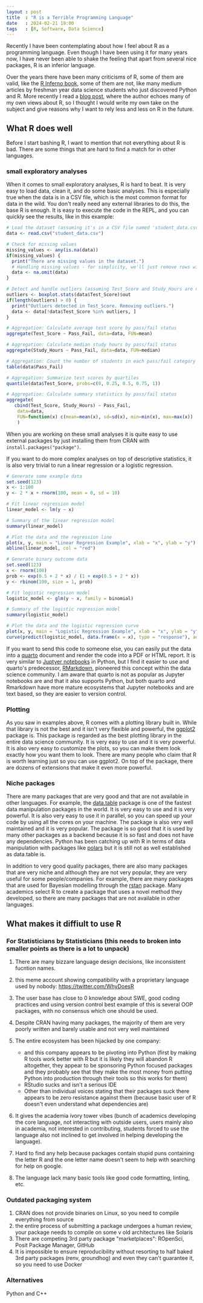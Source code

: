 ```yaml
---
layout : post
title  : "R is a Terrible Programming Language"
date   : 2024-02-21 19:00
tags   : [R, Software, Data Science] 
---
```


Recently I have been contemplating about how I feel about R as a programming
language. Even though I have been using it for many years now, I have never been
able to shake the feeling that apart from several nice packages, R is an
inferior language.

Over the years there have been many criticisms of R, some of them are valid,
like the [R Inferno book][1], some of them are not, like many medium articles by
freshman year data science students who just discovered Python and R. More
recently I read a [blog post][2], where the author echoes many of my own views
about R, so I thought I would write my own take on the subject and give reasons
why I want to rely less and less on R in the future.

## What R does well

Before I start bashing R, I want to mention that not everything about R is bad.
There are some things that are hard to find a match for in other languages.

### small exploratory analyses

When it comes to small exploratory analyses, R is hard to beat. It is very easy
to load data, clean it, and do some basic analyses. This is especially true when
the data is in a CSV file, which is the most common format for data in the wild.
You don't really need any external libraries to do this, the base R is enough.
It is easy to execute the code in the REPL, and you can quickly see the results,
like in this example:

```R
# Load the dataset (assuming it's in a CSV file named 'student_data.csv')
data <- read.csv("student_data.csv")

# Check for missing values
missing_values <- any(is.na(data))
if(missing_values) {
  print("There are missing values in the dataset.")
  # Handling missing values - for simplicity, we'll just remove rows with missing values
  data <- na.omit(data)
}

# Detect and handle outliers (assuming Test_Score and Study_Hours are numeric variables)
outliers <- boxplot.stats(data$Test_Score)$out
if(length(outliers) > 0) {
  print("Outliers detected in Test_Score. Removing outliers.")
  data <- data[!data$Test_Score %in% outliers, ]
}

# Aggregation: Calculate average test score by pass/fail status
aggregate(Test_Score ~ Pass_Fail, data=data, FUN=mean)

# Aggregation: Calculate median study hours by pass/fail status
aggregate(Study_Hours ~ Pass_Fail, data=data, FUN=median)

# Aggregation: Count the number of students in each pass/fail category
table(data$Pass_Fail)

# Aggregation: Summarize test scores by quartiles
quantile(data$Test_Score, probs=c(0, 0.25, 0.5, 0.75, 1))

# Aggregation: Calculate summary statistics by pass/fail status
aggregate(
   cbind(Test_Score, Study_Hours) ~ Pass_Fail,
    data=data,
    FUN=function(x) c(mean=mean(x), sd=sd(x), min=min(x), max=max(x))
    )
```
When you are working on these small analyses it is quite easy to use external
packages by just installing them from CRAN with `install.packages("package")`.

If you want to do more complex analyses on top of descriptive statistics, it is
also very trivial to run a linear regression or a logistic regression.

```R
# Generate some example data
set.seed(123)
x <- 1:100
y <- 2 * x + rnorm(100, mean = 0, sd = 10)

# Fit linear regression model
linear_model <- lm(y ~ x)

# Summary of the linear regression model
summary(linear_model)

# Plot the data and the regression line
plot(x, y, main = "Linear Regression Example", xlab = "x", ylab = "y")
abline(linear_model, col = "red")
```

```R
# Generate binary outcome data
set.seed(123)
x <- rnorm(100)
prob <- exp(0.5 + 2 * x) / (1 + exp(0.5 + 2 * x))
y <- rbinom(100, size = 1, prob)

# Fit logistic regression model
logistic_model <- glm(y ~ x, family = binomial)

# Summary of the logistic regression model
summary(logistic_model)

# Plot the data and the logistic regression curve
plot(x, y, main = "Logistic Regression Example", xlab = "x", ylab = "y", col = ifelse(y == 1, "blue", "red"))
curve(predict(logistic_model, data.frame(x = x), type = "response"), add = TRUE, col = "green")
```

If you want to send this code to someone else, you can easily put the data into
a [quarto][3] document and render the code into a PDF or HTML report. It is very
similar to [Juptyer notebooks][4] in Python, but I find it easier to use and
quarto's predecessor, [RMarkdown][5], pioneered this concept within the data
science community. I am aware that quarto is not as popular as Jupyter notebooks
are and that it also supports Python, but both quarto and Rmarkdown have more
mature ecosystems that Jupyter notebooks and are text based, so they are easier
to version control.

### Plotting

As you saw in examples above, R comes with a plotting library built in. While
that library is not the best and it isn't very flexible and powerful, the
[ggplot2][6] package is. This package is regarded as the best plotting library
in the entire data science community. It is very easy to use and it is very
powerful. It is also very easy to customize the plots, so you can make them look
exactly how you want them to look. There are many people who claim that R is
worth learning just so you can use ggplot2. On top of the package, there are
dozens of extensions that make it even more powerful.

### Niche packages

There are many packages that are very good and that are not available in other
languages. For example, the [data.table][7] package is one of the fastest data
manipulation packages in the world. It is very easy to use and it is very
powerful. It is also very easy to use it in parallel, so you can speed up your
code by using all the cores on your machine. The package is also very well
maintained and it is very popular. The package is so good that it is used by
many other packages as a backend because it is so fast and does not have any
dependencies. Python has been catching up with R in terms of data manipulation
with packages like [polars][8] but it is still not as well established as
data.table is.

In addition to very good quality packages, there are also many packages that are
very niche and although they are not very popular, they are very useful for some
people/companies. For example, there are many packages that are used for
Bayesian modelling through the [rstan][9] package. Many academics select R to
create a package that uses a novel method they developed, so there are many
packages that are not available in other languages.

## What makes it diffiult to use R

### For Statisticians by Statisticians (this needs to broken into smaller points as there is a lot to unpack)

1. There are many bizzare language design decisions, like inconsistent fucntion
   names.
2. this meme account showing compatibility with a proprietary language used by
   nobody: https://twitter.com/WhyDoesR
3. The user base has close to 0 knowledge about SWE, good coding practices and
   using version control best example of this is several OOP packages, with no
   consensus which one should be used.
4. Despite CRAN having many packages, the majority of them are very poorly
   written and barely usable and not very well maintained
5. The entire ecosystem has been hijacked by one company:

     - and this company appears to be pivoting into Python (first by making R
       tools work better with R but it is likely they will abandon R altogether,
       they appear to be sponsoring Python focused packages and they probably see
       that they make the most money from putting Python into production through
       their tools so this works for them)
     - RStudio sucks and isn't a serious IDE
     - Other than individual voices stating that their packages suck there
       appears to be zero resistance against them (because basic user of R
       doesn't even understand what dependencies are)
6. It gives the academia ivory tower vibes (bunch of academics developing the
   core language, not interacting with outside users, users mainly also in
   academia, not interested in contributing, students forced to use the language
   also not inclined to get involved in helping developing the language).
7. Hard to find any help because packages contain stupid puns containing the
   letter R and the one letter name doesn't seem to help with searching for help
   on google.
8. The language lack many basic tools like good code formatting, linting, etc.

### Outdated packaging system

1. CRAN does not provide binaries on Linux, so you need to compile everything
   from source
2. the entire process of submitting a package undergoes a human review, your
   package needs to compile on some v old architectures like Solaris
3. There are competing 3rd party package "marketplaces": ROpenSci, Posit Package
   Manager, GitHub
4. It is impossible to ensure reproducibility without resorting to half baked
   3rd party packages (renv, groundhog) and even they can't guarantee it, so you
   need to use Docker

### Alternatives

Python and C++

[1]: https://www.burns-stat.com/pages/Tutor/R_inferno.pdf
[2]: https://www.hendrik-erz.de/post/a-rant
[3]: https://quarto.org/
[4]: https://jupyter.org/
[5]: https://rmarkdown.rstudio.com/
[6]: https://ggplot2.tidyverse.org/
[7]: https://rdatatable.gitlab.io/data.table/
[8]: https://polars.rs/
[9]: https://mc-stan.org/rstan/